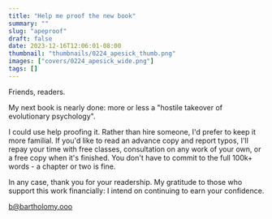 ```yaml
---
title: "Help me proof the new book"
summary: ""
slug: "apeproof"
draft: false
date: 2023-12-16T12:06:01-08:00
thumbnail: "thumbnails/0224_apesick_thumb.png"
images: ["covers/0224_apesick_wide.png"]
tags: []
---
```


Friends, readers.

My next book is nearly done: more or less a "hostile takeover of evolutionary psychology".

I could use help proofing it. Rather than hire someone, I'd prefer to keep it more familial. If you'd like to read an advance copy and report typos, I'll repay your time with free classes, consultation on any work of your own, or a free copy when it's finished. You don't have to commit to the full 100k+ words - a chapter or two is fine.

In any case, thank you for your readership. My gratitude to those who support this work financially: I intend on continuing to earn your confidence.

b@bartholomy.ooo
